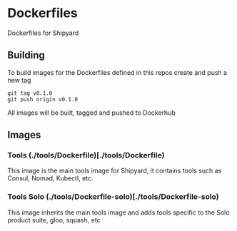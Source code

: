 # Dockerfiles
Dockerfiles for Shipyard

## Building
To build images for the Dockerfiles defined in this repos create and push a new tag

```
git tag v0.1.0
git push origin v0.1.0
```

All images will be built, tagged and pushed to Dockerhub

## Images

### Tools (./tools/Dockerfile)[./tools/Dockerfile)
This image is the main tools image for Shipyard, it contains tools such as Consul, Nomad, Kubectl, etc.

### Tools Solo (./tools/Dockerfile-solo)[./tools/Dockerfile-solo)
This image inherits the main tools image and adds tools specific to the Solo product suite, gloo, squash, etc
